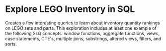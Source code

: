 # Explore LEGO Inventory in SQL
Creates a few interesting queries to learn about inventory quantity rankings on LEGO sets and parts. This exploration includes at least one example of the following SLQ concepts: window functions, aggregate functions, views, case statements, CTE's, multiple joins, substrings, altered views, filters, and sorts. 
